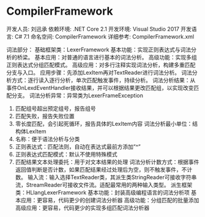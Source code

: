 # CompilerFramework

开发人员: 刘迅承
依赖环境: .NET Core 2.1
开发环境: Visual Studio 2017
开发语言: C# 7.1
命名空间: CompilerFramework
详细参考: CompilerFramework.xml

词法部分：
基础框架类：LexerFramework
    基本功能：实现正则表达式与词法分析的桥梁。
    基本应用：对普通的语言进行基本的词法分析。
    高级功能：实现多组正则表达式分组匹配模式。
    高级应用：对多行注释实现词法分析，构建多重匹配分支与入口。
    应用步骤：先添加LexItem再对TextReader进行词法分析。
    词法分析方式：逐行读入逐行分析，单次匹配触发事件，持续分析。
    词法分析结果：从事件OnLexdEventHandler接收结果，并可以根据结果更改匹配组，以实现改变匹配分支。
    词法分析异常：异常类为LexerFrameException
1.	匹配组号超出预定组号，报告组号
2.	匹配失败，报告失败位置
3.	零长度匹配，会引起死循环，报告具体的LexItem内容
        词法分析最小单位：结构体LexItem
1.	名称：便于语法分析与分类
2.	正则表达式：匹配法则，自动在表达式最前方添加”^”
3.	正则表达式匹配模式：默认不使用特殊模式
4.	匹配结果文本处理委托：用于对文本结果的处理
词法分析计数方式：根据事件返回值判断是否计数，如果匹配结果经过处理后为空，则不触发事件，不计数。
输入流：输入选择TextReader类，其派生类StringReader可接收字符串流，StreamReader可接收文件流。适配最常用的两种输入类型。
派生框架类：HLlangLexerFramework
基本功能：封装高级编程语言的词法分析项
基本应用：更容易，代码更少的创建词法分析器
高级功能：分组匹配的批量添加
高级应用：更容易，代码更少的实现多组匹配词法分析器
